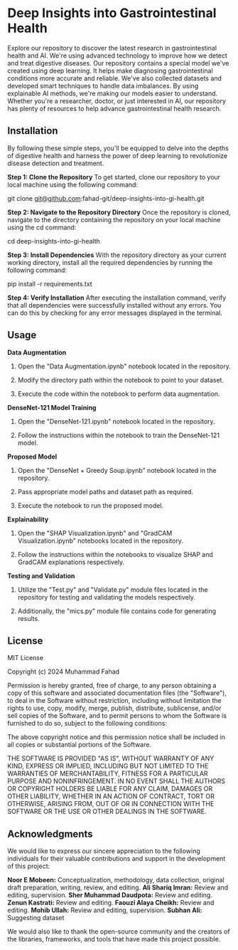 
# Deep Insights into Gastrointestinal Health

Explore our repository to discover the latest research in gastrointestinal health and AI. We're using advanced technology to improve how we detect and treat digestive diseases. Our repository contains a special model we've created using deep learning. It helps make diagnosing gastrointestinal conditions more accurate and reliable. We've also collected datasets and developed smart techniques to handle data imbalances. By using explainable AI methods, we're making our models easier to understand. Whether you're a researcher, doctor, or just interested in AI, our repository has plenty of resources to help advance gastrointestinal health research.

## Installation

 By following these simple steps, you'll be equipped to delve into the depths of digestive health and harness the power of deep learning to revolutionize disease detection and treatment.

**Step 1: Clone the Repository**
To get started, clone our repository to your local machine using the following command: 

git clone git@github.com:fahad-git/deep-insights-into-gi-health.git

**Step 2: Navigate to the Repository Directory**
Once the repository is cloned, navigate to the directory containing the repository on your local machine using the cd command:

cd deep-insights-into-gi-health


**Step 3: Install Dependencies**
With the repository directory as your current working directory, install all the required dependencies by running the following command:

pip install -r requirements.txt

**Step 4: Verify Installation**
After executing the installation command, verify that all dependencies were successfully installed without any errors. You can do this by checking for any error messages displayed in the terminal.

## Usage
**Data Augmentation**
1. Open the "Data Augmentation.ipynb" notebook located in the repository.

2. Modify the directory path within the notebook to point to your dataset.

3. Execute the code within the notebook to perform data augmentation.

**DenseNet-121 Model Training**
1. Open the "DenseNet-121.ipynb" notebook located in the repository.

2. Follow the instructions within the notebook to train the DenseNet-121 model.

**Proposed Model**
1. Open the "DenseNet + Greedy Soup.ipynb" notebook located in the repository.

2. Pass appropriate model paths and dataset path as required.

3. Execute the notebook to run the proposed model.

**Explainability**
1. Open the "SHAP Visualization.ipynb" and "GradCAM Visualization.ipynb" notebooks located in the repository.

2. Follow the instructions within the notebooks to visualize SHAP and GradCAM explanations respectively.

**Testing and Validation**
1. Utilize the "Test.py" and "Validate.py" module files located in the repository for testing and validating the models respectively.

2. Additionally, the "mics.py" module file contains code for generating results.

## License

MIT License

Copyright (c) 2024 Muhammad Fahad

Permission is hereby granted, free of charge, to any person obtaining a copy
of this software and associated documentation files (the "Software"), to deal
in the Software without restriction, including without limitation the rights
to use, copy, modify, merge, publish, distribute, sublicense, and/or sell
copies of the Software, and to permit persons to whom the Software is
furnished to do so, subject to the following conditions:

The above copyright notice and this permission notice shall be included in all
copies or substantial portions of the Software.

THE SOFTWARE IS PROVIDED "AS IS", WITHOUT WARRANTY OF ANY KIND, EXPRESS OR
IMPLIED, INCLUDING BUT NOT LIMITED TO THE WARRANTIES OF MERCHANTABILITY,
FITNESS FOR A PARTICULAR PURPOSE AND NONINFRINGEMENT. IN NO EVENT SHALL THE
AUTHORS OR COPYRIGHT HOLDERS BE LIABLE FOR ANY CLAIM, DAMAGES OR OTHER
LIABILITY, WHETHER IN AN ACTION OF CONTRACT, TORT OR OTHERWISE, ARISING FROM,
OUT OF OR IN CONNECTION WITH THE SOFTWARE OR THE USE OR OTHER DEALINGS IN THE
SOFTWARE.

## Acknowledgments

We would like to express our sincere appreciation to the following individuals for their valuable contributions and support in the development of this project:

**Noor E Mobeen:** Conceptualization, methodology, data collection, original draft preparation, writing, review, and editing. 
**Ali Shariq Imran:** Review and editing, supervision. 
**Sher Muhammad Daudpota:** Review and editing. 
**Zenun Kastrati:** Review and editing. 
**Faouzi Alaya Cheikh:** Review and editing. 
**Mohib Ullah:** Review and editing, supervision.
**Subhan Ali:** Suggesting dataset

We would also like to thank the open-source community and the creators of the libraries, frameworks, and tools that have made this project possible.
